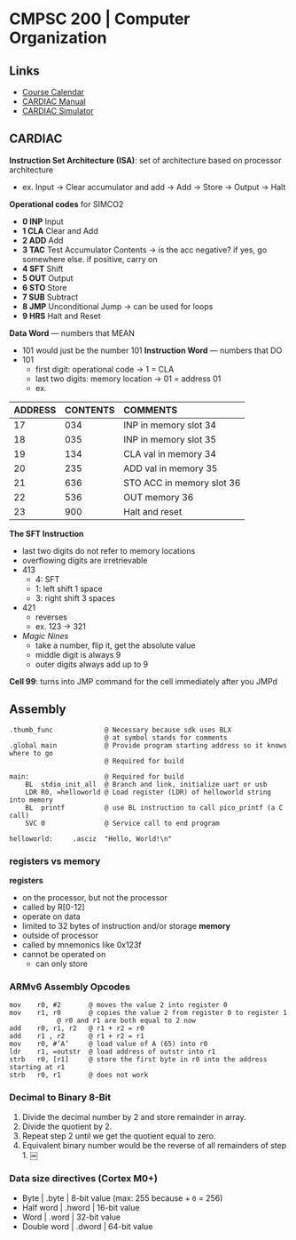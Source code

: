 # CMPSC 200 | Computer Organization

## Links
* [Course Calendar](https://docs.google.com/spreadsheets/d/1GfsuIb8FTavf8DxEMHkgFUKRcM72-BKYz4IVLhSMCPg/edit#gid=0)
* [CARDIAC Manual](https://drive.google.com/file/d/1QoDsEtMVLv6DjEOr7LzVQkzStC2F_xC6/view)
* [CARDIAC Simulator](https://www.cs.drexel.edu/~bls96/museum/cardsim.html)

## CARDIAC

**Instruction Set Architecture (ISA)**: set of architecture based on processor architecture
* ex. Input → Clear accumulator and add → Add → Store → Output → Halt

**Operational codes** for SIMCO2
* **0 INP** Input
* **1 CLA** Clear and Add
* **2 ADD** Add
* **3 TAC** Test Accumulator Contents → is the acc negative? if yes, go somewhere else. if positive, carry on
* **4 SFT** Shift
* **5 OUT** Output
* **6 STO** Store
* **7 SUB** Subtract
* **8 JMP** Unconditional Jump → can be used for loops
* **9 HRS** Halt and Reset

**Data Word** — numbers that MEAN
* 101 would just be the number 101
**Instruction Word** — numbers that DO
* 101
    * first digit: operational code → 1 = CLA
    * last two digits: memory location → 01 = address 01
    * ex.
 
|ADDRESS              |CONTENTS             |COMMENTS                     |
|:--------------------|:--------------------|:----------------------------|
|17                   |034                  |INP in memory slot 34        |
|18                   |035                  |INP in memory slot 35        |
|19                   |134                  |CLA val in memory 34         |
|20                   |235                  |ADD val in memory 35         |
|21                   |636                  |STO ACC in memory slot 36    |
|22                   |536                  |OUT memory 36                |
|23                   |900                  |Halt and reset               |

**The SFT Instruction**
* last two digits do not refer to memory locations
* overflowing digits are irretrievable
* 413
  * 4: SFT
  * 1: left shift 1 space
  * 3: right shift 3 spaces
* 421
  * reverses
  * ex. 123 → 321
* _Magic Nines_
  * take a number, flip it, get the absolute value
  * middle digit is always 9
  * outer digits always add up to 9

**Cell 99**: turns into JMP command for the cell immediately after you JMPd

## Assembly

```
.thumb_func		    	@ Necessary because sdk uses BLX
						@ at symbol stands for comments
.global main	   	 	@ Provide program starting address so it knows where to go
						@ Required for build

main:					@ Required for build
	BL	stdio_init_all	@ Branch and link, initialize uart or usb
	LDR R0, =helloworld	@ Load register (LDR) of helloworld string into memory
	BL	printf			@ use BL instruction to call pico_printf (a C call)
	SVC	0				@ Service call to end program
	
helloworld: 	.asciz  "Hello, World!\n"
```
### registers vs memory
**registers**
- on the processor, but not the processor
- called by R[0-12]
- operate on data
- limited to 32 bytes of instruction and/or storage
**memory**
- outside of processor
- called by mnemonics like 0x123f
- cannot be operated on
    - can only store

### ARMv6 Assembly Opcodes
```
mov    r0, #2		@ moves the value 2 into register 0
mov    r1, r0		@ copies the value 2 from register 0 to register 1
			@ r0 and r1 are both equal to 2 now
add    r0, r1, r2	@ r1 + r2 = r0
add    r1 , r2		@ r1 + r2 = r1
mov    r0, #’A’		@ load value of A (65) into r0
ldr    r1, =outstr	@ load address of outstr into r1
strb   r0, [r1]		@ store the first byte in r0 into the address starting at r1
strb   r0, r1		@ does not work
```

### Decimal to Binary 8-Bit
1. Divide the decimal number by 2 and store remainder in array.
2. Divide the quotient by 2.
3. Repeat step 2 until we get the quotient equal to zero.
4. Equivalent binary number would be the reverse of all remainders of step 1.
￼

### Data size directives (Cortex M0+)
* Byte | .byte | 8-bit value (max: 255 because + `0` = 256)
* Half word | .hword | 16-bit value
* Word | .word | 32-bit value
* Double word | .dword | 64-bit value
